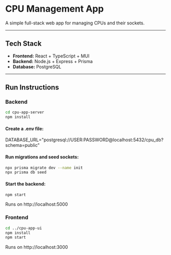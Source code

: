 # CPU Management App

A simple full-stack web app for managing CPUs and their sockets. 

---
## Tech Stack
- **Frontend:** React + TypeScript + MUI  
- **Backend:** Node.js + Express + Prisma  
- **Database:** PostgreSQL
---

## Run Instructions

### Backend
```bash
cd cpu-app-server
npm install
```
#### Create a .env file:

DATABASE_URL="postgresql://USER:PASSWORD@localhost:5432/cpu_db?schema=public"

#### Run migrations and seed sockets:
```bash
npx prisma migrate dev --name init
npx prisma db seed
```
#### Start the backend:
```bash
npm start
```
Runs on http://localhost:5000

### Frontend
```bash
cd ../cpu-app-ui
npm install
npm start
```
Runs on http://localhost:3000


